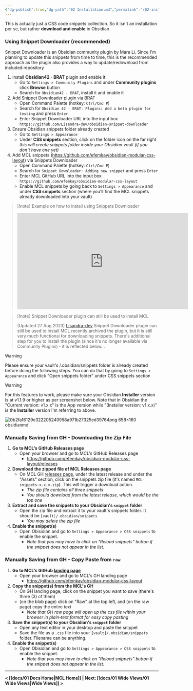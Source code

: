 ```yaml
---
{"dg-publish":true,"dg-path":"02 Installation.md","permalink":"/02-installation/","title":"Installation","pinned":true,"noteIcon":"","updated":"2023-11-19T09:40:47.869+08:00"}
---
```



This is actually just a CSS code snippets collection. So it isn't an installation per se, but rather **download and enable** in Obsidian.

### Using Snippet Downloader (recommended)
Snippet Downloader is an Obsidian community plugin by Mara Li. Since I'm planning to update this snippets from time to time, this is the recommended approach as the plugin also provides a way to update/redownload from included repository

1. Install **Obsidian42 - BRAT** plugin and enable it
	- Go to `Settings > Community Plugins` and under **Community plugins** click **Browse** button
	- Search for `Obsidian42 - BRAT`, install it and enable it
2. Add Snippet Downloader plugin via BRAT
	- Open Command Palette (hotkey: `Ctrl/Cmd P`)
	- Search for `Obsidian 42 - BRAT: Plugins: Add a beta plugin for testing` and press `Enter`
	- Enter Snippet Downloader URL into the input box
	   `https://github.com/Lisandra-dev/obsidian-snippet-downloader`
3. Ensure Obsidian snippets folder already created
	- Go to `Settings > Appearance`
	- Under **CSS snippets** section, click on the folder icon on the far right
	   *this will create snippets folder inside your Obsidian vault (if you don't have one yet)*
4. Add MCL snippets (https://github.com/efemkay/obsidian-modular-css-layout) via Snippets Downloader
	- Open Command Palette (hotkey: `Ctrl/Cmd P`)
	- Search for `Snippet Downloader: Adding new snippet` and press `Enter`
	- Enter MCL GitHub URL into the input box
	   `https://github.com/efemkay/obsidian-modular-css-layout`
	- Enable MCL snippets by going back to `Settings > Appearance` and under **CSS snippets** section (where you'll find the MCL snippets already downloaded into your vault)


> [!note] Example on how to install using Snippets Downloader
>
> <iframe width="560" height="315" src="https://www.youtube.com/embed/F9z5spGosDI?si=PL4EwJ9wdMyYHCUh" title="YouTube video player" frameborder="0" allow="accelerometer; autoplay; clipboard-write; encrypted-media; gyroscope; picture-in-picture; web-share" allowfullscreen></iframe>


> [!note] Snippet Downloader plugin can still be used to install MCL
>
> (Updated 27 Aug 2023) [Lisandra-dev](https://github.com/Lisandra-dev/obsidian-snippet-downloader) Snippet Downloader plugin can still be used to install MCL recently archived the plugin, but it is still very much functional for downloading snippets. There's additional step for you to install the plugin (since it's no longer available via Community Plugins) - it is reflected below...

> [!warning]
> Please ensure your vault's /.obsidian/snippets folder is already created before doing the following steps. You can do that by going to `Settings > Appearance` and click "Open snippets folder" under CSS snippets section

> [!warning]
> For this features to work, please make sure your Obsidian **Installer** version is at v1.1.9 or higher as per screenshot below. Note that in Obsidian the "Current version: v1.x.x" is the App version while "(Installer version: v1.x.x)" is the **Installer** version I'm referring to above.
> 
> ![0b2fa16129e322205240958a971b27325ed39764png 658×160 obsidianmd](https://forum.obsidian.md/uploads/default/original/3X/0/b/0b2fa16129e322205240958a971b27325ed39764.png)

### Manually Saving from GH - Downloading the Zip File
1. **Go to MCL's GitHub Releases page**
	- Open your browser and go to MCL's GitHub Releases page
		- https://github.com/efemkay/obsidian-modular-css-layout/releases
2. **Download the zipped file of MCL Releases page**
	- On MCL GH [releases page](https://github.com/efemkay/obsidian-modular-css-layout/releases), under the latest release and under the "Assets" section, click on the snippets zip file (it's named `MCL-snippets-x.x.x.zip`). This will trigger a download action.
		- *The zip file contains all three snippets*
		- *You should download from the latest release, which would be the top one*
3. **Extract and save the snippets to your Obsidian's `snippet` folder**
	- Open the zip file and extract it to your vault's snippets folder. It should be `[vault]/.obsidian/snippets`
		- *You may delete the zip file*
4. **Enable the snippet(s)**
	- Open Obisidian and go to `Settings > Appearance > CSS snippets` to enable the snippet.
		- *Note that you may have to click on "Reload snippets" button if the snippet does not appear in the list.*


### Manually Saving from GH - Copy Paste from `raw`
1. **Go to MCL's GitHub [landing page](https://github.com/efemkay/obsidian-modular-css-layout)**
	- Open your browser and go to MCL's GH landing page
		- https://github.com/efemkay/obsidian-modular-css-layout
2. **Copy the snippet(s) from the MCL's GH**
	- On GH landing page, click on the snippet you want to save (there's three (3) of them)
	- (on the blob page) click on "Raw" at the top left, and (on the raw page) copy the entire text
		- *Note that GH raw page will open up the css file within your browser in plain-text format for easy copy pasting*
3. **Save the snippet(s) to your Obsidian's `snippet` folder**
	- Open any text editor in your desktop and paste the snippet
	- Save the file as a `.css` file into your `[vault]/.obsidian/snippets` folder. Filename can be anything.
4. **Enable the snippet(s)**
	- Open Obisidian and go to `Settings > Appearance > CSS snippets` to enable the snippet.
		- *Note that you may have to click on "Reload snippets" button if the snippet does not appear in the list.*

---

**< [[docs/01 Docs Home\|MCL Home]] | Next: [[docs/01 Wide Views/01 Wide Views\|Wide Views]] >**